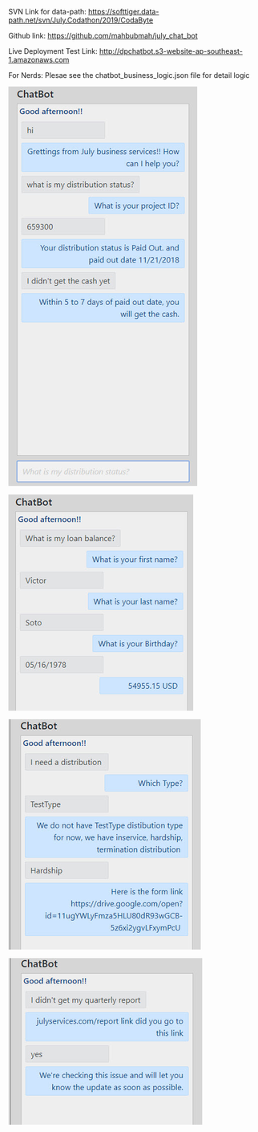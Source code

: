 SVN Link for data-path: https://softtiger.data-path.net/svn/July.Codathon/2019/CodaByte

Github link: https://github.com/mahbubmah/july_chat_bot

Live Deployment Test Link: http://dpchatbot.s3-website-ap-southeast-1.amazonaws.com



For Nerds: Plesae see the chatbot_business_logic.json file for detail logic


![alt text](screen_shot/distribution_status.jpg)

![alt text](screen_shot/balance_check.jpg)

![alt text](screen_shot/distribution_form_link.jpg)

![alt text](screen_shot/report_not_found.jpg)
